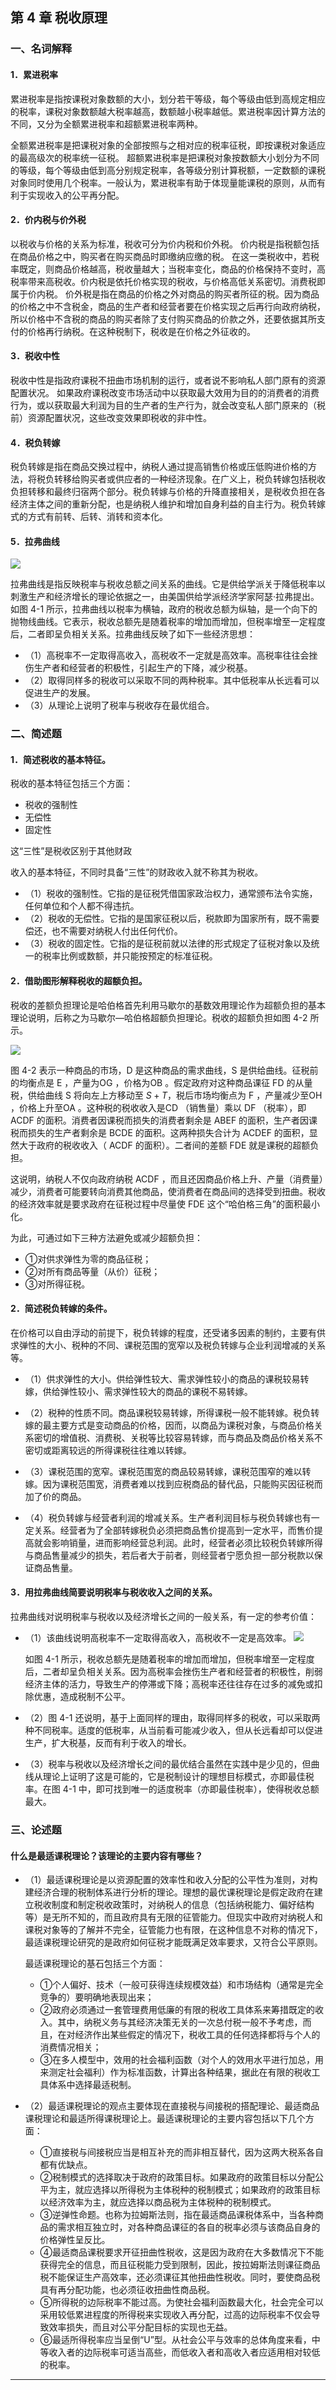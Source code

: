## 第 4 章 税收原理

### 一、名词解释

#### 1．累进税率

累进税率是指按课税对象数额的大小，划分若干等级，每个等级由低到高规定相应的税率，课税对象数额越大税率越高，数额越小税率越低。累进税率因计算方法的不同，又分为全额累进税率和超额累进税率两种。

全额累进税率是把课税对象的全部按照与之相对应的税率征税，即按课税对象适应的最高级次的税率统一征税。
超额累进税率是把课税对象按数额大小划分为不同的等级，每个等级由低到高分别规定税率，各等级分别计算税额，一定数额的课税对象同时使用几个税率。一般认为，累进税率有助于体现量能课税的原则，从而有利于实现收入的公平再分配。

#### 2．价内税与价外税

以税收与价格的关系为标准，税收可分为价内税和价外税。
价内税是指税额包括在商品价格之中，购买者在购买商品时即缴纳应缴的税。
在这一类税收中，若税率既定，则商品价格越高，税收量越大；当税率变化，商品的价格保持不变时，高税率带来高税收。价内税是依托价格实现的税收，与价格高低关系密切。消费税即属于价内税。
价外税是指在商品的价格之外对商品的购买者所征的税。因为商品的价格之中不含税金，商品的生产者和经营者要在价格实现之后再行向政府纳税，所以价格中不含税的商品的购买者除了支付购买商品的价款之外，还要依据其所支付的价格再行纳税。在这种税制下，税收是在价格之外征收的。

#### 3．税收中性

税收中性是指政府课税不扭曲市场机制的运行，或者说不影响私人部门原有的资源配置状况。
如果政府课税改变市场活动中以获取最大效用为目的的消费者的消费行为，或以获取最大利润为目的生产者的生产行为，就会改变私人部门原来的（税前）资源配置状况，这些改变效果即税收的非中性。

#### 4．税负转嫁

税负转嫁是指在商品交换过程中，纳税人通过提高销售价格或压低购进价格的方法，将税负转移给购买者或供应者的一种经济现象。在广义上，税负转嫁包括税收负担转移和最终归宿两个部分。税负转嫁与价格的升降直接相关，是税收负担在各经济主体之间的重新分配，也是纳税人维护和增加自身利益的自主行为。税负转嫁式的方式有前转、后转、消转和资本化。

#### 5．拉弗曲线

![](src/img/exercises/finance/4-1.png)

拉弗曲线是指反映税率与税收总额之间关系的曲线。它是供给学派关于降低税率以刺激生产和经济增长的理论依据之一，由美国供给学派经济学家阿瑟·拉弗提出。如图 4-1 所示，拉弗曲线以税率为横轴，政府的税收总额为纵轴，是一个向下的抛物线曲线。它表示，税收总额先是随着税率的增加而增加，但税率增至一定程度后，二者即呈负相关关系。拉弗曲线反映了如下一些经济思想：

- （1）高税率不一定取得高收入，高税收不一定就是高效率。高税率往往会挫伤生产者和经营者的积极性，引起生产的下降，减少税基。
- （2）取得同样多的税收可以采取不同的两种税率。其中低税率从长远看可以促进生产的发展。
- （3）从理论上说明了税率与税收存在最优组合。


### 二、简述题

#### 1．简述税收的基本特征。

税收的基本特征包括三个方面：
- 税收的强制性
- 无偿性
- 固定性

这“三性”是税收区别于其他财政

收入的基本特征，不同时具备“三性”的财政收入就不称其为税收。
- （1）税收的强制性。它指的是征税凭借国家政治权力，通常颁布法令实施，任何单位和个人都不得违抗。
- （2）税收的无偿性。它指的是国家征税以后，税款即为国家所有，既不需要偿还，也不需要对纳税人付出任何代价。
- （3）税收的固定性。它指的是征税前就以法律的形式规定了征税对象以及统一的税率比例或数额，并只能按预定的标准征税。

#### 2．借助图形解释税收的超额负担。

税收的差额负担理论是哈伯格首先利用马歇尔的基数效用理论作为超额负担的基本理论说明，后称之为马歇尔—哈伯格超额负担理论。税收的超额负担如图 4-2 所示。

![](src/img/exercises/finance/4-2.png)


图 4-2 表示一种商品的市场，D 是这种商品的需求曲线，S 是供给曲线。征税前的均衡点是 E ，产量为OG ，价格为OB 。假定政府对这种商品课征 FD 的从量税，供给曲线 S 将向左上方移动至  $S+T$，税后市场均衡点为 F ，产量减少至OH ，价格上升至OA 。这种税的税收收入是CD （销售量）乘以 DF （税率），即 ACDF 的面积。消费者因课税而损失的消费者剩余是 ABEF 的面积，生产者因课税而损失的生产者剩余是 BCDE 的面积。这两种损失合计为 ACDEF 的面积，显然大于政府的税收收入（ ACDF 的面积）。二者间的差额 FDE 就是课税的超额负担。

这说明，纳税人不仅向政府纳税 ACDF ，而且还因商品价格上升、产量（消费量）减少，消费者可能要转向消费其他商品，使消费者在商品间的选择受到扭曲。税收的经济效率就是要求政府在征税过程中尽量使 FDE 这个“哈伯格三角”的面积最小化。

为此，可通过如下三种方法避免或减少超额负担：
- ①对供求弹性为零的商品征税；
- ②对所有商品等量（从价）征税；
- ③对所得征税。

#### 2．简述税负转嫁的条件。

在价格可以自由浮动的前提下，税负转嫁的程度，还受诸多因素的制约，主要有供求弹性的大小、税种的不同、课税范围的宽窄以及税负转嫁与企业利润增减的关系等。

- （1）供求弹性的大小。供给弹性较大、需求弹性较小的商品的课税较易转嫁，供给弹性较小、需求弹性较大的商品的课税不易转嫁。

- （2）税种的性质不同。商品课税较易转嫁，所得课税一般不能转嫁。税负转嫁的最主要方式是变动商品的价格，因而，以商品为课税对象，与商品价格关系密切的增值税、消费税、关税等比较容易转嫁，而与商品及商品价格关系不密切或距离较远的所得课税往往难以转嫁。

- （3）课税范围的宽窄。课税范围宽的商品较易转嫁，课税范围窄的难以转嫁。因为课税范围宽，消费者难以找到应税商品的替代品，只能购买因征税而加了价的商品。

- （4）税负转嫁与经营者利润的增减关系。生产者利润目标与税负转嫁也有一定关系。经营者为了全部转嫁税负必须把商品售价提高到一定水平，而售价提高就会影响销量，进而影响经营总利润。此时，经营者必须比较税负转嫁所得与商品售量减少的损失，若后者大于前者，则经营者宁愿负担一部分税款以保证商品售量。

#### 3．用拉弗曲线简要说明税率与税收收入之间的关系。

拉弗曲线对说明税率与税收以及经济增长之间的一般关系，有一定的参考价值：

- （1）该曲线说明高税率不一定取得高收入，高税收不一定是高效率。
   ![](src/img/exercises/finance/4-1.png)
   
	如图 4-1 所示，税收总额先是随着税率的增加而增加，但税率增至一定程度后，二者却呈负相关关系。因为高税率会挫伤生产者和经营者的积极性，削弱经济主体的活力，导致生产的停滞或下降；高税率还往往存在过多的减免或扣除优惠，造成税制不公平。

- （2）图 4-1 还说明，基于上面同样的理由，取得同样多的税收，可以采取两种不同税率。适度的低税率，从当前看可能减少收入，但从长远看却可以促进生产，扩大税基，反而有利于收入的增长。

- （3）税率与税收以及经济增长之间的最优结合虽然在实践中是少见的，但曲线从理论上证明了这是可能的，它是税制设计的理想目标模式，亦即最佳税率。在图 4-1 中，即可找到唯一的适度税率（亦即最佳税率），使得税收总额最大。

### 三、论述题

#### 什么是最适课税理论？该理论的主要内容有哪些？

- （1）最适课税理论是以资源配置的效率性和收入分配的公平性为准则，对构建经济合理的税制体系进行分析的理论。理想的最优课税理论是假定政府在建立税收制度和制定税收政策时，对纳税人的信息（包括纳税能力、偏好结构等）是无所不知的，而且政府具有无限的征管能力。但现实中政府对纳税人和课税对象等的了解并不完全，征管能力也有限，在这种信息不对称的情况下，最适课税理论研究的是政府如何征税才能既满足效率要求，又符合公平原则。
	
	最适课税理论的基石包括三个方面：
	- ①个人偏好、技术（一般可获得连续规模效益）和市场结构（通常是完全竞争的）要明确地表现出来；
	- ②政府必须通过一套管理费用低廉的有限的税收工具体系来筹措既定的收入。其中，纳税义务与其经济决策无关的一次总付税一般不予考虑，而且，在对经济作出某些假定的情况下，税收工具的任何选择都将与个人的消费情况相关；
	- ③在多人模型中，效用的社会福利函数（对个人的效用水平进行加总，用来测定社会福利）作为标准函数，计算出各种结果，据此在有限的税收工具体系中选择最适税制。

- （2）最适课税理论的观点主要体现在直接税与间接税的搭配理论、最适商品课税理论和最适所得课税理论上。最适课税理论的主要内容包括以下几个方面：
	- ①直接税与间接税应当是相互补充的而非相互替代，因为这两大税系各自都有优缺点。
	- ②税制模式的选择取决于政府的政策目标。如果政府的政策目标以分配公平为主，就应选择以所得税为主体税种的税制模式；如果政府的政策目标以经济效率为主，就应选择以商品税为主体税种的税制模式。
	- ③逆弹性命题。也称为拉姆斯法则，指在最适商品课税体系中，当各种商品的需求相互独立时，对各种商品课征的各自的税率必须与该商品自身的价格弹性呈反比。
	- ④最适商品课税要求开征扭曲性税收，这是因为政府在大多数情况下不能获得完全的信息，而且征税能力受到限制，因此，按拉姆斯法则课征商品税不能保证生产高效率，还必须课征其他扭曲性税收。同时，要使商品税具有再分配功能，也必须征收扭曲性商品税。
	- ⑤所得税的边际税率不能过高。为使社会福利函数最大化，社会完全可以采用较低累进程度的所得税来实现收入再分配，过高的边际税率不仅会导致效率损失，而且对公平分配目标的实现也无益。
	- ⑥最适所得税率应当呈倒“U”型。从社会公平与效率的总体角度来看，中等收入者的边际税率可适当高些，而低收入者和高收入者应适用相对较低的税率。

---



